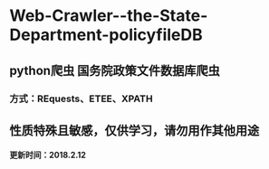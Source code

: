 # Web-Crawler--the-State-Department-policyfileDB
## python爬虫   国务院政策文件数据库爬虫
### 方式：REquests、ETEE、XPATH
## 性质特殊且敏感，仅供学习，请勿用作其他用途
#### 更新时间：2018.2.12
